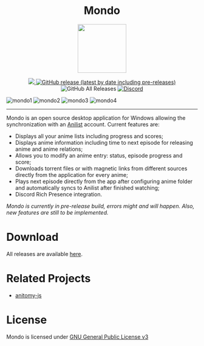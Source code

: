 <h1 align="center">Mondo</h1>

<p align="center">
    <img src="https://i.ibb.co/h9hmPR6/Mondo.png" width="128px" height="128px"/>
</p>

<p align="center">
  <a href="https://github.com/bacelarhenrique/mondo/blob/master/LICENSE">
    <img src="https://img.shields.io/badge/license-GPL--3-blue?style=for-the-badge&logo=appveyor"/>
  </a>
  
   <a href="https://github.com/bacelarhenrique/mondo/releases/download/v0.9.7/Mondo-Setup-0.9.7.exe">
    <img alt="GitHub release (latest by date including pre-releases)" src="https://img.shields.io/github/v/release/bacelarhenrique/mondo?include_prereleases&style=for-the-badge">
  </a>
  
  <img alt="GitHub All Releases" src="https://img.shields.io/github/downloads/bacelarhenrique/mondo/total?style=for-the-badge">
  
  <a href="https://discord.gg/J6cA7Hq" target="_blank">
    <img alt="Discord" src="https://img.shields.io/discord/767222327645437952?label=support%20chat&style=for-the-badge">
  </a>
</p>

<img alt="mondo1" src="https://i.ibb.co/4NKzXb6/mondo1.png">
<img alt="mondo2" src="https://i.ibb.co/qdTX0tr/mondo2.png">
<img alt="mondo3" src="https://i.ibb.co/jkb90Yy/mondo3.png">
<img alt="mondo4" src="https://i.ibb.co/nzXTdZY/mondo4.png">

---

Mondo is an open source desktop application for Windows allowing the synchronization with an [Anilist](https://anilist.co/) account. Current features are:

- Displays all your anime lists including progress and scores;
- Displays anime information including time to next episode for releasing anime and anime relations;
- Allows you to modify an anime entry: status, episode progress and score;
- Downloads torrent files or with magnetic links from different sources directly from the application for every anime;
- Plays next episode directly from the app after configuring anime folder and automatically syncs to Anilist after finished watching;
- Discord Rich Presence integration.

*Mondo is currently in pre-release build, errors might and will happen. Also, new features are still to be implemented.*

# Download

All releases are available [here](https://github.com/bacelarhenrique/mondo/releases).

# Related Projects
- [anitomy-js](https://github.com/skiptirengu/anitomy-js)

# License
Mondo is licensed under [GNU General Public License v3](https://www.gnu.org/licenses/gpl-3.0.html)
